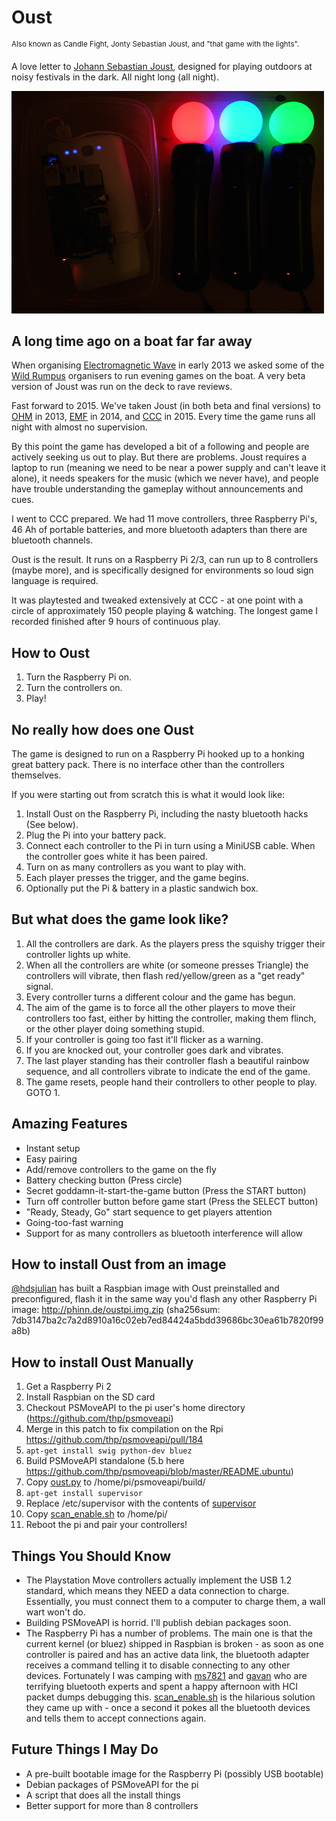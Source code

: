 Oust
====
<sup>Also known as Candle Fight, Jonty Sebastian Joust, and "that game with the lights".</sup>

A love letter to [Johann Sebastian Joust](http://www.jsjoust.com/), designed for playing outdoors at noisy festivals in the dark. All night long (all night).

![Rpi Oust Setup](sandwich_box.jpg)


A long time ago on a boat far far away
--------------------------------------
When organising [Electromagnetic Wave](https://www.emfcamp.org/wave) in early 2013 we asked some of the [Wild Rumpus](http://thewildrumpus.co.uk/) organisers to run evening games on the boat. A very beta version of Joust was run on the deck to rave reviews.

Fast forward to 2015. We've taken Joust (in both beta and final versions) to [OHM](https://en.wikipedia.org/wiki/Observe._Hack._Make.) in 2013, [EMF](https://www.emfcamp.org) in 2014, and [CCC](https://events.ccc.de/camp/2015/wiki/Main_Page) in 2015. Every time the game runs all night with almost no supervision.

By this point the game has developed a bit of a following and people are actively seeking us out to play. But there are problems. Joust requires a laptop to run (meaning we need to be near a power supply and can't leave it alone), it needs speakers for the music (which we never have), and people have trouble understanding the gameplay without announcements and cues.

I went to CCC prepared. We had 11 move controllers, three Raspberry Pi's, 46 Ah of portable batteries, and more bluetooth adapters than there are bluetooth channels.

Oust is the result. It runs on a Raspberry Pi 2/3, can run up to 8 controllers (maybe more), and is specifically designed for environments so loud sign language is required.

It was playtested and tweaked extensively at CCC - at one point with a circle of approximately 150 people playing & watching. The longest game I recorded finished after 9 hours of continuous play.

How to Oust
-----------
1. Turn the Raspberry Pi on.
2. Turn the controllers on.
3. Play!

No really how does one Oust
---------------------------
The game is designed to run on a Raspberry Pi hooked up to a honking great battery pack. There is no interface other than the controllers themselves.

If you were starting out from scratch this is what it would look like:

1. Install Oust on the Raspberry Pi, including the nasty bluetooth hacks (See below).
2. Plug the Pi into your battery pack.
3. Connect each controller to the Pi in turn using a MiniUSB cable. When the controller goes white it has been paired.
4. Turn on as many controllers as you want to play with.
5. Each player presses the trigger, and the game begins.
6. Optionally put the Pi & battery in a plastic sandwich box.

But what does the game look like?
---------------------------------
1. All the controllers are dark. As the players press the squishy trigger their controller lights up white.
2. When all the controllers are white (or someone presses Triangle) the controllers will vibrate, then flash red/yellow/green as a "get ready" signal.
3. Every controller turns a different colour and the game has begun.
4. The aim of the game is to force all the other players to move their controllers too fast, either by hitting the controller, making them flinch, or the other player doing something stupid.
5. If your controller is going too fast it'll flicker as a warning.
6. If you are knocked out, your controller goes dark and vibrates.
7. The last player standing has their controller flash a beautiful rainbow sequence, and all controllers vibrate to indicate the end of the game.
8. The game resets, people hand their controllers to other people to play. GOTO 1.

Amazing Features
----------------
* Instant setup
* Easy pairing
* Add/remove controllers to the game on the fly
* Battery checking button (Press circle)
* Secret goddamn-it-start-the-game button (Press the START button)
* Turn off controller button before game start (Press the SELECT button)
* "Ready, Steady, Go" start sequence to get players attention
* Going-too-fast warning
* Support for as many controllers as bluetooth interference will allow

How to install Oust from an image
---------------------------------
[@hdsjulian](https://twitter.com/hdsjulian/status/733990403075104768) has built a Raspbian image with Oust preinstalled and preconfigured, flash it in the same way you'd flash any other Raspberry Pi image: http://phinn.de/oustpi.img.zip (sha256sum: 7db3147ba2c7a2d8910a16c02eb7ed84424a5bdd39686bc30ea61b7820f99a8b)

How to install Oust Manually
----------------------------
1. Get a Raspberry Pi 2
2. Install Raspbian on the SD card
3. Checkout PSMoveAPI to the pi user's home directory (https://github.com/thp/psmoveapi)
4. Merge in this patch to fix compilation on the Rpi https://github.com/thp/psmoveapi/pull/184
5. `apt-get install swig python-dev bluez`
6. Build PSMoveAPI standalone (5.b here https://github.com/thp/psmoveapi/blob/master/README.ubuntu)
7. Copy [oust.py](oust.py) to /home/pi/psmoveapi/build/
8. `apt-get install supervisor`
9. Replace /etc/supervisor with the contents of [supervisor](supervisor)
10. Copy [scan_enable.sh](scan_enable.sh) to /home/pi/
11. Reboot the pi and pair your controllers!

Things You Should Know
----------------------
* The Playstation Move controllers actually implement the USB 1.2 standard, which means they NEED a data connection to charge. Essentially, you must connect them to a computer to charge them, a wall wart won't do.
* Building PSMoveAPI is horrid. I'll publish debian packages soon.
* The Raspberry Pi has a number of problems. The main one is that the current kernel (or bluez) shipped in Raspbian is broken - as soon as one controller is paired and has an active data link, the bluetooth adapter receives a command telling it to disable connecting to any other devices. Fortunately I was camping with [ms7821](https://twitter.com/marksteward) and [gavan](https://twitter.com/gavanfantom) who are terrifying bluetooth experts and spent a happy afternoon with HCI packet dumps debugging this. [scan_enable.sh](scan_enable.sh) is the hilarious solution they came up with - once a second it pokes all the bluetooth devices and tells them to accept connections again.

Future Things I May Do
----------------------
* A pre-built bootable image for the Raspberry Pi (possibly USB bootable)
* Debian packages of PSMoveAPI for the pi
* A script that does all the install things
* Better support for more than 8 controllers

